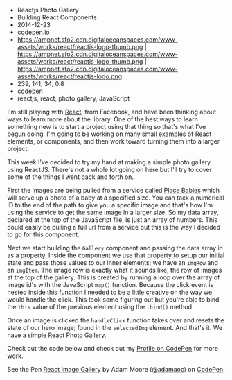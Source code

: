 * Reactjs Photo Gallery
* Building React Components
* 2014-12-23
* codepen.io
* https://ampnet.sfo2.cdn.digitaloceanspaces.com/www-assets/works/react/reactjs-logo-thumb.png | https://ampnet.sfo2.cdn.digitaloceanspaces.com/www-assets/works/react/reactjs-logo-thumb.png | https://ampnet.sfo2.cdn.digitaloceanspaces.com/www-assets/works/react/reactjs-logo.png
* 239, 141, 34, 0.8
* codepen
* reactjs, react, photo gallery, JavaScript

I'm still playing with [React](http://facebook.github.io/react/index.html), from Facebook, and have been thinking about ways to learn more about the library. One of the best ways to learn something new is to start a project using that thing so that's what I've begun doing. I'm going to be working on many small examples of React elements, or components, and then work toward turning them into a larger project.  

This week I've decided to try my hand at making a simple photo gallery using ReactJS. There's not a whole lot going on here but I'll try to cover some of the things I went back and forth on. 

First the images are being pulled from a service called [Place Babies](http://placebabies.com) which will serve up a photo of a baby at a specified size. You can tack a numerical ID to the end of the path to give you a specific image and that's how I'm using the service to get the same image in a larger size. So my data array, declared at the top of the JavaScript file, is just an array of numbers. This could easily be pulling a full url from a service but this is the way I decided to go for this component. 

Next we start building the `Gallery` component and passing the data array in as a property. Inside the component we use that property to setup our initial state and pass those values to our inner elements; we have an `imgRow` and an `imgItem`. The image row is exactly what it sounds like, the row of images at the top of the gallery. This is created by running a loop over the array of image id's with the JavaScript `map()` function. Because the click event is nested inside this function I needed to be a little creative on the way we would handle the click. This took some figuring out but you're able to bind the `this` value of the previous element using the `.bind()` method.

Once an image is clicked the `handleClick` function takes over and resets the state of our hero image; found in the `selectedImg` element. And that's it. We have a simple React Photo Gallery. 

Check out the code below and check out my [Profile on CodePen](http://codepen.io/adamaoc/) for more work.

<div class="codepen-code">
<p data-height="668" data-theme-id="0" data-slug-hash="KwMLpb" data-default-tab="result" data-user="adamaoc" class='codepen'>See the Pen <a href='http://codepen.io/adamaoc/pen/KwMLpb/'>React Image Gallery</a> by Adam Moore (<a href='http://codepen.io/adamaoc'>@adamaoc</a>) on <a href='http://codepen.io'>CodePen</a>.</p>
<script async src="//assets.codepen.io/assets/embed/ei.js"></script></div>